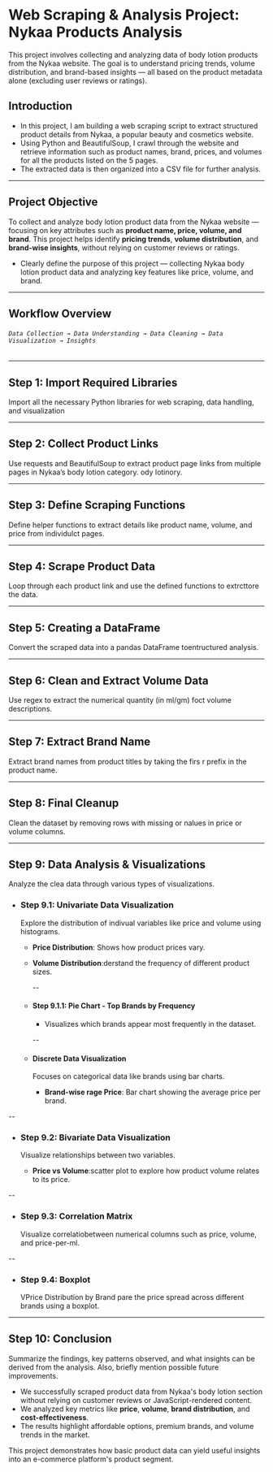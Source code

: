 # **Web Scraping & Analysis Project: Nykaa Products Analysis**
This project involves collecting and analyzing data of body lotion products from the Nykaa website. The goal is to understand pricing trends, volume distribution, and brand-based insights — all based on the product metadata alone (excluding user reviews or ratings).

## **Introduction**
* In this project, I am building a web scraping script to extract structured product details from Nykaa, a popular beauty and cosmetics website. 
* Using Python and BeautifulSoup, I crawl through the website and retrieve information such as product names, brand, prices, and volumes for all the products listed on the 5 pages.
* The extracted data is then organized into a CSV file for further analysis.

---

## **Project Objective**
To collect and analyze body lotion product data from the Nykaa website — focusing on key attributes such as **product name, price, volume, and brand**. This project helps identify **pricing trends**, **volume distribution**, and **brand-wise insights**, without relying on customer reviews or ratings.
- Clearly define the purpose of this project — collecting Nykaa body lotion product data and analyzing key features like price, volume, and brand.

---

## **Workflow Overview**
###### `Data Collection → Data Understanding → Data Cleaning → Data Visualization → Insights`

---

## **Step 1: Import Required Libraries** 
Import all the necessary Python libraries for web scraping, data handling, and visualization

---

## **Step 2: Collect Product Links** 
Use requests and BeautifulSoup to extract product page links from multiple pages in Nykaa’s body lotion category.
ody lotinory.

---

## **Step 3: Define Scraping Functions**  
Define helper functions to extract details like product name, volume, and price from individulct pages.

---

## **Step 4: Scrape Product Data**  
Loop through each product link and use the defined functions to extrcttore the data.

---

## **Step 5: Creating a DataFrame**  
Convert the scraped data into a pandas DataFrame toentructured analysis.

---

## **Step 6: Clean and Extract Volume Data**  
Use regex to extract the numerical quantity (in ml/gm) foct volume descriptions.

---

## **Step 7: Extract Brand Name**  
Extract brand names from product titles by taking the firs r prefix in the product name.

---

## **Step 8: Final Cleanup**  
Clean the dataset by removing rows with missing or nalues in price or volume columns.

---

## **Step 9: Data Analysis & Visualizations**  
Analyze the clea data through various types of visualizations.

- ### **Step 9.1: Univariate Data Visualization**
  Explore the distribution of indivual variables like price and volume using histograms.

  - **Price Distribution**: Shows how product prices vary.  
  - **Volume Distribution**:derstand the frequency of different product sizes.  

    --
    
  - #### **Step 9.1.1: Pie Chart - Top Brands by Frequency**
    - Visualizes which brands appear most frequently in the dataset.
    
    --
    
  - #### **Discrete Data Visualization**  
    Focuses on categorical data like brands using bar charts.  
    - **Brand-wise rage Price**: Bar chart showing the average price per brand.

--

- ### **Step 9.2: Bivariate Data Visualization**  
  Visualize relationships between two variables.  

  - **Price vs Volume**:scatter plot to explore how product volume relates to its price.

--

- ### **Step 9.3: Correlation Matrix**  
  Visualize correlatiobetween numerical columns such as price, volume, and price-per-ml.

-- 

- ### **Step 9.4: Boxplot**  
  VPrice Distribution by Brand pare the price spread across different brands using a boxplot.

---

## **Step 10: Conclusion**  
Summarize the findings, key patterns observed, and what insights can be derived from the analysis. Also, briefly mention possible future improvements.

- We successfully scraped product data from Nykaa's body lotion section without relying on customer reviews or JavaScript-rendered content.
- We analyzed key metrics like **price**, **volume**, **brand distribution**, and **cost-effectiveness**.
- The results highlight affordable options, premium brands, and volume trends in the market.


This project demonstrates how basic product data can yield useful insights into an e-commerce platform's product segment.
